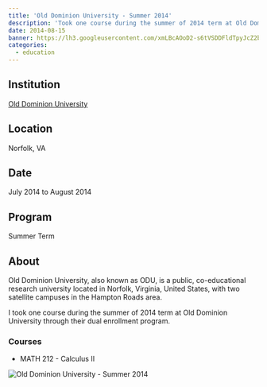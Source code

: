 ```yaml
---
title: 'Old Dominion University - Summer 2014'
description: 'Took one course during the summer of 2014 term at Old Dominion University tthrough their dual enrollment program.'
date: 2014-08-15
banner: https://lh3.googleusercontent.com/xmLBcAOoD2-s6tVSDDFldTpyJcZ2bhGxcaTmEKbslipJ-yNjLQaALsADRomeMIHpVX7SsmWFfHolxsGmPO0QDBR3NtxXgh3SUb2lnd4DLa7r-WJHZLPB-F3v4-bSsTZJ4yulCnZQQ_uFpJpBPuXjFpSorP8X7rmLk4put66BL-JQIsLb4vblFKfkoylnDthsmSM8Lw3R5cTCYNAIcvHNvt-NC4mM0KUpvNiQ1uRfB9YddV-JC5NCmR9_3xkjKB9-8PLB528uaJmYwi4xsaIb-uRuWApefPGQFNDiGHPLBT1dOqLqnSXWlZzYQ9RjdrGOSBesmTkROFzfIYGSHy78efdiecW0_wK97Wcc1I4J6JefPtJ835vpcys0VwV4m1__amCZNbzDD41xsnE2M2ZlZkR_NmI1GiqdLx6btKToA-ucbiH8YaBWVdPS9fm9i3_dzz65cUa4l6tmT2G86hpxwXCWC6e0Gw-i8nUJN8cj9JKKNsZri4hPRyXL6et2LW8xdm0wKknDNvP-PixbdDNS8H_qoxIZH4MWfZDbWMeYRscRIxsLCG3fNm6EUqxaaBBTlDZfSPI2eyxEj_mQi_dvKKPsLqNu3Ls5Mb6BhUDtpbIGmXAtc4jKKVuy1HrCr7Q6=w1280-h850-no
categories:
  - education
---
```


## Institution

[Old Dominion University](https://odu.edu 'Old Dominion University')

## Location

Norfolk, VA

## Date

July 2014 to August 2014

## Program

Summer Term

## About

Old Dominion University, also known as ODU, is a public, co-educational research university located in Norfolk, Virginia, United States, with two satellite campuses in the Hampton Roads area.

I took one course during the summer of 2014 term at Old Dominion University through their dual enrollment program.

### Courses

- MATH 212 - Calculus II

![Old Dominion University - Summer 2014](https://fvcproductions.files.wordpress.com/2017/01/odu.jpeg)
